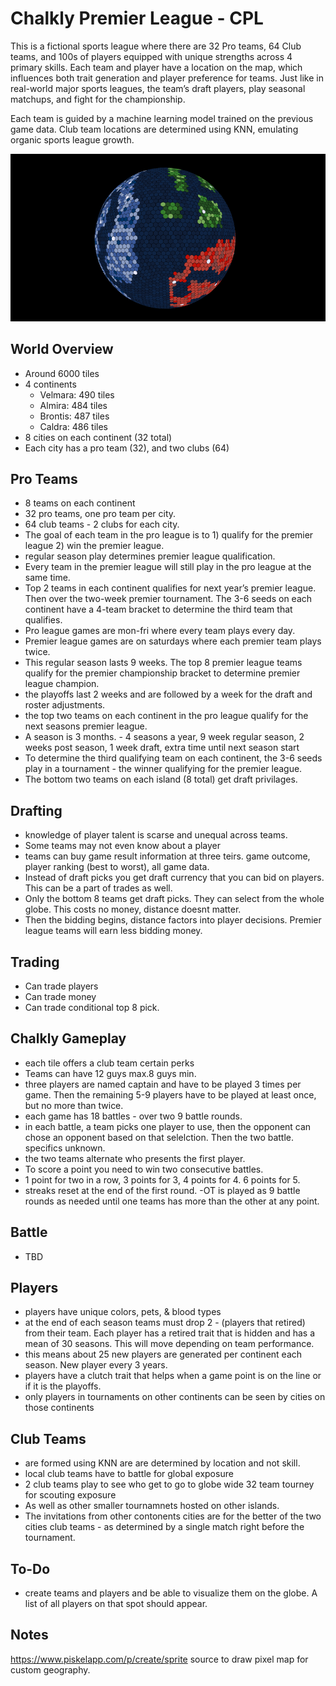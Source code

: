 # Chalkly Premier League - CPL

This is a fictional sports league where there are 32 Pro teams, 64 Club teams, and 100s of players equipped with unique strengths across 4 primary skills. Each team and player have a location on the map, which influences both trait generation and player preference for teams. Just like in real-world major sports leagues, the team’s draft players, play seasonal matchups, and fight for the championship. 

Each team is guided by a machine learning model trained on the previous game data. Club team locations are determined using KNN, emulating organic sports league growth. 

![Globe May 2025](/data/globe_may_2025.png)

## World Overview
- Around 6000 tiles
- 4 continents
    - Velmara: 490 tiles
    - Almira: 484 tiles
    - Brontis: 487 tiles
    - Caldra: 486 tiles
- 8 cities on each continent (32 total)
- Each city has a pro team (32), and two clubs (64)


## Pro Teams 
- 8 teams on each continent
- 32 pro teams, one pro team per city. 
- 64 club teams - 2 clubs for each city. 
- The goal of each team in the pro league is to 1) qualify for the premier league 2) win the premier league.
- regular season play determines premier league qualification. 
- Every team in the premier league will still play in the pro league at the same time.
- Top 2 teams in each continent qualifies for next year’s premier league. Then over the two-week premier tournament. The 3-6 seeds on each continent have a 4-team bracket to determine the third team that qualifies. 
- Pro league games are mon-fri where every team plays every day. 
- Premier league games are on saturdays where each premier team plays twice.
- This regular season lasts 9 weeks. The top 8 premier league teams qualify for the premier championship bracket to determine premier league champion.
- the playoffs last 2 weeks and are followed by a week for the draft and roster adjustments.  
- the top two teams on each continent in the pro league qualify for the next seasons premier league. 
- A season is 3 months. - 4 seasons a year, 9 week regular season, 2 weeks post season, 1 week draft, extra time until next season start
- To determine the third qualifying team on each continent, the 3-6 seeds play in a tournament - the winner qualifying for the premier league.
- The bottom two teams on each island (8 total) get draft privilages. 

## Drafting
- knowledge of player talent is scarse and unequal across teams.
- Some teams may not even know about a player
- teams can buy game result information at three teirs. game outcome, player ranking (best to worst), all game data. 
- Instead of draft picks you get draft currency that you can bid on players. This can be a part of trades as well. 
- Only the bottom 8 teams get draft picks. They can select from the whole globe. This costs no money, distance doesnt matter. 
- Then the bidding begins, distance factors into player decisions. Premier league teams will earn less bidding money. 

## Trading
- Can trade players
- Can trade money
- Can trade conditional top 8 pick. 

## Chalkly Gameplay
- each tile offers a club team certain perks
- Teams can have 12 guys max.8 guys min. 
- three players are named captain and have to be played 3 times per game. Then the remaining 5-9 players have to be played at least once, but no more than twice.
- each game has 18 battles - over two 9 battle rounds. 
- in each battle, a team picks one player to use, then the opponent can chose an opponent based on that selelction. Then the two battle. specifics unknown. 
- the two teams alternate who presents the first player. 
- To score a point you need to win two consecutive battles. 
- 1 point for two in a row, 3 points for 3, 4 points for 4. 6 points for 5.
- streaks reset at the end of the first round. 
-OT is played as 9 battle rounds as needed until one teams has more than the other at any point.

## Battle
- TBD

## Players
- players have unique colors, pets, & blood types
- at the end of each season teams must drop 2 - (players that retired) from their team. Each player has a retired trait that is hidden and has a mean of 30 seasons. This will move depending on team performance. 
- this means about 25 new players are generated per continent each season. New player every 3 years. 
- players have a clutch trait that helps when a game point is on the line or if it is the playoffs.
- only players in tournaments on other continents can be seen by cities on those continents

## Club Teams
- are formed using KNN are are determined by location and not skill. 
- local club teams have to battle for global exposure
- 2 club teams play to see who get to go to globe wide 32 team tourney for scouting exposure
- As well as other smaller tournamnets hosted on other islands. 
- The invitations from other contonents cities are for the better of the two cities club teams - as determined by a single match right before the tournament. 

## To-Do
- create teams and players and be able to visualize them on the globe. A list of all players on that spot should appear. 

## Notes
https://www.piskelapp.com/p/create/sprite source to draw pixel map for custom geography.


